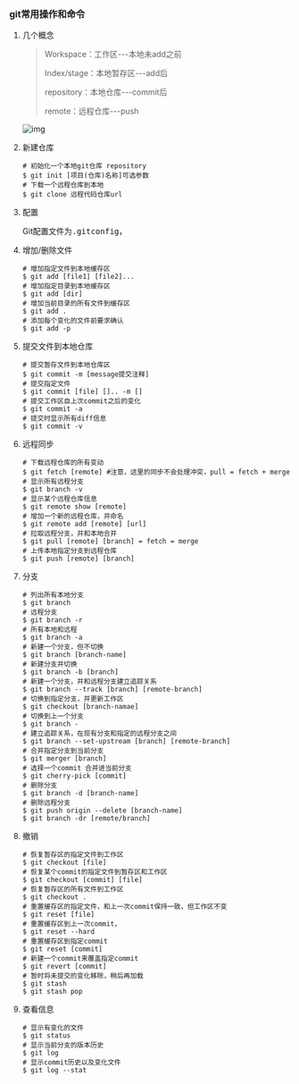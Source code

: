 ### git常用操作和命令

1. 几个概念

   > Workspace：工作区---本地未add之前
   >
   > Index/stage：本地暂存区---add后
   >
   > repository：本地仓库---commit后
   >
   > remote：远程仓库---push

   ![img](https://cdn.jsdelivr.net/gh/MeqiangX/cloud-img@master/bg2015120901.png)

2. 新建仓库

   ```shell
   # 初始化一个本地git仓库 repository
   $ git init [项目(仓库)名称]可选参数
   # 下载一个远程仓库到本地
   $ git clone 远程代码仓库url
   ```

3. 配置

   Git配置文件为<kbd>.gitconfig</kbd>，
   
4. 增加/删除文件

   ```shell
   # 增加指定文件到本地缓存区
   $ git add [file1] [file2]...
   # 增加指定目录到本地缓存区
   $ git add [dir]
   # 增加当前目录的所有文件到缓存区
   $ git add .
   # 添加每个变化的文件前要求确认
   $ git add -p
   ```

5. 提交文件到本地仓库

   ```shell
   # 提交暂存文件到本地仓库区
   $ git commit -m [message提交注释]
   # 提交指定文件
   $ git commit [file] [].. -m []
   # 提交工作区自上次commit之后的变化
   $ git commit -a
   # 提交时显示所有diff信息
   $ git commit -v
   ```

6. 远程同步

   ```shell
   # 下载远程仓库的所有变动
   $ git fetch [remote] #注意，这里的同步不会处理冲突，pull = fetch + merge
   # 显示所有远程分支
   $ git branch -v
   # 显示某个远程仓库信息
   $ git remote show [remote]
   # 增加一个新的远程仓库，并命名
   $ git remote add [remote] [url]
   # 拉取远程分支，并和本地合并
   $ git pull [remote] [branch] = fetch = merge
   # 上传本地指定分支到远程仓库
   $ git push [remote] [branch]
   ```

7. 分支

   ```shell
   # 列出所有本地分支
   $ git branch
   # 远程分支
   $ git branch -r
   # 所有本地和远程
   $ git branch -a
   # 新建一个分支，但不切换
   $ git branch [branch-name]
   # 新建分支并切换
   $ git branch -b [branch]
   # 新建一个分支，并和远程分支建立追踪关系
   $ git branch --track [branch] [remote-branch]
   # 切换到指定分支，并更新工作区
   $ git checkout [branch-namae]
   # 切换到上一个分支
   $ git branch -
   # 建立追踪关系，在现有分支和指定的远程分支之间
   $ git branch --set-upstream [branch] [remote-branch]
   # 合并指定分支到当前分支
   $ git merger [branch]
   # 选择一个commit 合并进当前分支
   $ git cherry-pick [commit]
   # 删除分支
   $ git branch -d [branch-name]
   # 删除远程分支
   $ git push origin --delete [branch-name]
   $ git branch -dr [remote/branch]
   ```

8. 撤销

   ```shell
   # 恢复暂存区的指定文件到工作区
   $ git checkout [file]
   # 恢复某个commit的指定文件到暂存区和工作区
   $ git checkout [commit] [file]
   # 恢复暂存区的所有文件到工作区
   $ git checkout .
   # 重置缓存区的指定文件，和上一次commit保持一致，但工作区不变
   $ git reset [file]
   # 重置缓存区到上一次commit，
   $ git reset --hard
   # 重置缓存区到指定commit
   $ git reset [commit]
   # 新建一个commit来覆盖指定commit
   $ git revert [commit]
   # 暂时将未提交的变化移除，稍后再加载
   $ git stash
   $ git stash pop
   ```

9. 查看信息

   ```shell
   # 显示有变化的文件
   $ git status
   # 显示当前分支的版本历史
   $ git log
   # 显示commit历史以及变化文件
   $ git log --stat
   ```

   